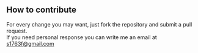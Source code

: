 ## How to contribute
For every change you may want, just fork the repository and submit a pull request.  
If you need personal response you can write me an email at s1763f@gmail.com
